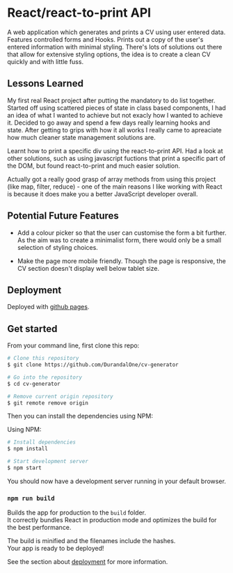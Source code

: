 # React/react-to-print API 

A web application which generates and prints a CV using user entered data. Features controlled forms and Hooks. Prints out a copy of the user's entered information with minimal styling. There's lots of solutions out there that allow for extensive styling options, the idea is to create a clean CV quickly and with little fuss.

## Lessons Learned

My first real React project after putting the mandatory to do list together. Started off using scattered pieces of state in class based components, I had an idea of what I wanted to achieve but not exacly how I wanted to achieve it. Decided to go away and spend a few days really learning hooks and state. After getting to grips with how it all works I really came to apreaciate how much cleaner state management solutions are. 

Learnt how to print a specific div using the react-to-print API. Had a look at other solutions, such as using javascript fuctions that print a specific part of the DOM, but found react-to-print and much easier solution.

Actually got a really good grasp of array methods from using this project (like map, filter, reduce) - one of the main reasons I like working with React is because it does make you a better JavaScript developer overall.

## Potential Future Features

- Add a colour picker so that the user can customise the form a bit further. As the aim was to create a minimalist form, there would only be a small selection of styling choices.

- Make the page more mobile friendly. Though the page is responsive, the CV section doesn't display well below tablet size.

## Deployment

Deployed with [github pages](https://pages.github.com/).

## Get started

From your command line, first clone this repo:

```bash
# Clone this repository
$ git clone https://github.com/DurandalOne/cv-generator

# Go into the repository
$ cd cv-generator

# Remove current origin repository
$ git remote remove origin
```
Then you can install the dependencies using NPM:

Using NPM:

```bash
# Install dependencies
$ npm install

# Start development server
$ npm start
```
You should now have a development server running in your default browser.

### `npm run build`

Builds the app for production to the `build` folder.\
It correctly bundles React in production mode and optimizes the build for the best performance.

The build is minified and the filenames include the hashes.\
Your app is ready to be deployed!

See the section about [deployment](https://facebook.github.io/create-react-app/docs/deployment) for more information.
